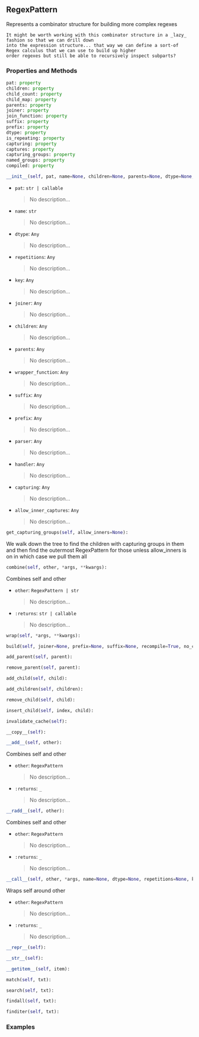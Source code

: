 ## <a id="McUtils.Parsers.RegexPatterns.RegexPattern">RegexPattern</a>
Represents a combinator structure for building more complex regexes

    It might be worth working with this combinator structure in a _lazy_ fashion so that we can drill down
    into the expression structure... that way we can define a sort-of Regex calculus that we can use to build up higher
    order regexes but still be able to recursively inspect subparts?

### Properties and Methods
```python
pat: property
children: property
child_count: property
child_map: property
parents: property
joiner: property
join_function: property
suffix: property
prefix: property
dtype: property
is_repeating: property
capturing: property
captures: property
capturing_groups: property
named_groups: property
compiled: property
```
```python
__init__(self, pat, name=None, children=None, parents=None, dtype=None, repetitions=None, key=None, joiner='', join_function=None, wrapper_function=None, suffix=None, prefix=None, parser=None, handler=None, capturing=None, allow_inner_captures=False): 
```

- `pat`: `str | callable`
    >No description...
- `name`: `str`
    >No description...
- `dtype`: `Any`
    >No description...
- `repetitions`: `Any`
    >No description...
- `key`: `Any`
    >No description...
- `joiner`: `Any`
    >No description...
- `children`: `Any`
    >No description...
- `parents`: `Any`
    >No description...
- `wrapper_function`: `Any`
    >No description...
- `suffix`: `Any`
    >No description...
- `prefix`: `Any`
    >No description...
- `parser`: `Any`
    >No description...
- `handler`: `Any`
    >No description...
- `capturing`: `Any`
    >No description...
- `allow_inner_captures`: `Any`
    >No description...

```python
get_capturing_groups(self, allow_inners=None): 
```
We walk down the tree to find the children with capturing groups in them and
        then find the outermost RegexPattern for those unless allow_inners is on in which case we pull them all

```python
combine(self, other, *args, **kwargs): 
```
Combines self and other
- `other`: `RegexPattern | str`
    >No description...
- `:returns`: `str | callable`
    >No description...

```python
wrap(self, *args, **kwargs): 
```

```python
build(self, joiner=None, prefix=None, suffix=None, recompile=True, no_captures=False, verbose=False): 
```

```python
add_parent(self, parent): 
```

```python
remove_parent(self, parent): 
```

```python
add_child(self, child): 
```

```python
add_children(self, children): 
```

```python
remove_child(self, child): 
```

```python
insert_child(self, index, child): 
```

```python
invalidate_cache(self): 
```

```python
__copy__(self): 
```

```python
__add__(self, other): 
```
Combines self and other
- `other`: `RegexPattern`
    >No description...
- `:returns`: `_`
    >No description...

```python
__radd__(self, other): 
```
Combines self and other
- `other`: `RegexPattern`
    >No description...
- `:returns`: `_`
    >No description...

```python
__call__(self, other, *args, name=None, dtype=None, repetitions=None, key=None, joiner=None, join_function=None, wrap_function=None, suffix=None, prefix=None, multiline=None, parser=None, handler=None, capturing=None, allow_inner_captures=None, **kwargs): 
```
Wraps self around other
- `other`: `RegexPattern`
    >No description...
- `:returns`: `_`
    >No description...

```python
__repr__(self): 
```

```python
__str__(self): 
```

```python
__getitem__(self, item): 
```

```python
match(self, txt): 
```

```python
search(self, txt): 
```

```python
findall(self, txt): 
```

```python
finditer(self, txt): 
```

### Examples

